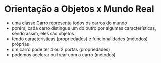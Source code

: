 # Orientação a Objetos x Mundo Real
- uma classe Carro representa todos os carros do mundo
- porém, cada carro distingue um do outro por algumas características, sendo assim, eles são objetos
- tendo características (propriedades) e funcionalidades (métodos) próprias 
- um carro pode ter 4 ou 2 portas (propriedades)
- podemos acelerar ou frear com o carro (métodos)
